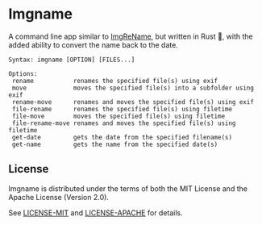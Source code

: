 # Imgname

A command line app similar to [ImgReName](https://github.com/Nalsai/ImgReName/), but written in Rust 🦀, with the added ability to convert the name back to the date.

```
Syntax: imgname [OPTION] [FILES...]

Options:
 rename           renames the specified file(s) using exif
 move             moves the specified file(s) into a subfolder using exif
 rename-move      renames and moves the specified file(s) using exif
 file-rename      renames the specified file(s) using filetime
 file-move        moves the specified file(s) using filetime
 file-rename-move renames and moves the specified file(s) using filetime
 get-date         gets the date from the specified filename(s)
 get-name         gets the name from the specified date(s)
```

## License

Imgname is distributed under the terms of both the MIT License and the Apache License (Version 2.0).

See [LICENSE-MIT](LICENSE-MIT) and [LICENSE-APACHE](LICENSE-APACHE) for details.
